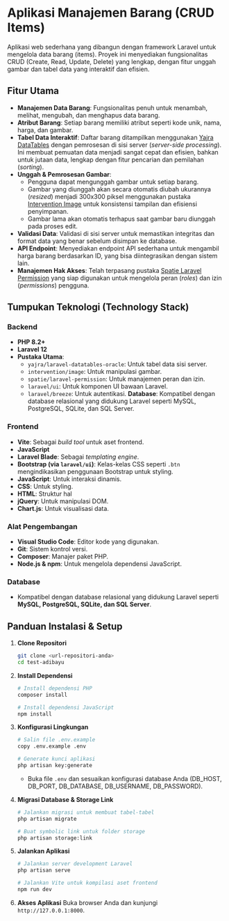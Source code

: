 # Aplikasi Manajemen Barang (CRUD Items)

Aplikasi web sederhana yang dibangun dengan framework Laravel untuk mengelola data barang (items). Proyek ini menyediakan fungsionalitas CRUD (Create, Read, Update, Delete) yang lengkap, dengan fitur unggah gambar dan tabel data yang interaktif dan efisien.

## Fitur Utama

- **Manajemen Data Barang**: Fungsionalitas penuh untuk menambah, melihat, mengubah, dan menghapus data barang.
- **Atribut Barang**: Setiap barang memiliki atribut seperti kode unik, nama, harga, dan gambar.
- **Tabel Data Interaktif**: Daftar barang ditampilkan menggunakan [Yajra DataTables](https://yajrabox.com/docs/laravel-datatables/master) dengan pemrosesan di sisi server (*server-side processing*). Ini membuat pemuatan data menjadi sangat cepat dan efisien, bahkan untuk jutaan data, lengkap dengan fitur pencarian dan pemilahan (*sorting*).
- **Unggah & Pemrosesan Gambar**:
  - Pengguna dapat mengunggah gambar untuk setiap barang.
  - Gambar yang diunggah akan secara otomatis diubah ukurannya (*resized*) menjadi 300x300 piksel menggunakan pustaka [Intervention Image](https://image.intervention.io/) untuk konsistensi tampilan dan efisiensi penyimpanan.
  - Gambar lama akan otomatis terhapus saat gambar baru diunggah pada proses edit.
- **Validasi Data**: Validasi di sisi server untuk memastikan integritas dan format data yang benar sebelum disimpan ke database.
- **API Endpoint**: Menyediakan endpoint API sederhana untuk mengambil harga barang berdasarkan ID, yang bisa diintegrasikan dengan sistem lain.
- **Manajemen Hak Akses**: Telah terpasang pustaka [Spatie Laravel Permission](https://spatie.be/docs/laravel-permission/v6/introduction) yang siap digunakan untuk mengelola peran (*roles*) dan izin (*permissions*) pengguna.

## Tumpukan Teknologi (Technology Stack)

### Backend
- **PHP 8.2+**
- **Laravel 12**
- **Pustaka Utama**:
  - `yajra/laravel-datatables-oracle`: Untuk tabel data sisi server.
  - `intervention/image`: Untuk manipulasi gambar.
  - `spatie/laravel-permission`: Untuk manajemen peran dan izin.
  - `laravel/ui`: Untuk komponen UI bawaan Laravel.
  - `laravel/breeze`: Untuk autentikasi.
  **Database**: Kompatibel dengan database relasional yang didukung Laravel seperti MySQL, PostgreSQL, SQLite, dan SQL Server.

### Frontend
- **Vite**: Sebagai *build tool* untuk aset frontend.
- **JavaScript**
- **Laravel Blade**: Sebagai *templating engine*.
- **Bootstrap (via `laravel/ui`)**: Kelas-kelas CSS seperti `.btn` mengindikasikan penggunaan Bootstrap untuk styling.
- **JavaScript**: Untuk interaksi dinamis.
- **CSS**: Untuk styling.
- **HTML**: Struktur hal
- **jQuery**: Untuk manipulasi DOM.
- **Chart.js**: Untuk visualisasi data.

### Alat Pengembangan
- **Visual Studio Code**: Editor kode yang digunakan.
- **Git**: Sistem kontrol versi.
- **Composer**: Manajer paket PHP.
- **Node.js & npm**: Untuk mengelola dependensi JavaScript.

### Database
- Kompatibel dengan database relasional yang didukung Laravel seperti **MySQL, PostgreSQL, SQLite, dan SQL Server**.

## Panduan Instalasi & Setup

1.  **Clone Repositori**
    ```bash
    git clone <url-repositori-anda>
    cd test-adibayu
    ```

2.  **Install Dependensi**
    ```bash
    # Install dependensi PHP
    composer install

    # Install dependensi JavaScript
    npm install
    ```

3.  **Konfigurasi Lingkungan**
    ```bash
    # Salin file .env.example
    copy .env.example .env

    # Generate kunci aplikasi
    php artisan key:generate
    ```
    - Buka file `.env` dan sesuaikan konfigurasi database Anda (DB_HOST, DB_PORT, DB_DATABASE, DB_USERNAME, DB_PASSWORD).

4.  **Migrasi Database & Storage Link**
    ```bash
    # Jalankan migrasi untuk membuat tabel-tabel
    php artisan migrate

    # Buat symbolic link untuk folder storage
    php artisan storage:link
    ```

5.  **Jalankan Aplikasi**
    ```bash
    # Jalankan server development Laravel
    php artisan serve

    # Jalankan Vite untuk kompilasi aset frontend
    npm run dev
    ```

6.  **Akses Aplikasi**
    Buka browser Anda dan kunjungi `http://127.0.0.1:8000`.
